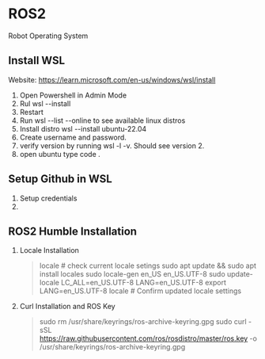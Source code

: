 # ROS2
Robot Operating System





## Install WSL
Website: https://learn.microsoft.com/en-us/windows/wsl/install
1. Open Powershell in Admin Mode
2. Rul wsl --install
3. Restart
4. Run wsl --list --online to see available linux distros
5. Install distro wsl --install ubuntu-22.04
6. Create username and password.
7. verify version by running wsl -l -v. Should see version 2.
8. open ubuntu type code .

## Setup Github in WSL
1. Setup credentials
2. 
   
## ROS2 Humble Installation
1. Locale Installation
   > locale # check current locale setings
   > sudo apt update && sudo apt install locales
   > sudo locale-gen en_US en_US.UTF-8
   > sudo update-locale LC_ALL=en_US.UTF-8 LANG=en_US.UTF-8
   > export LANG=en_US.UTF-8
   > locale # Confirm updated locale settings
3. Curl Installation and ROS Key
   > sudo rm /usr/share/keyrings/ros-archive-keyring.gpg
   > sudo curl -sSL https://raw.githubusercontent.com/ros/rosdistro/master/ros.key -o /usr/share/keyrings/ros-archive-keyring.gpg
